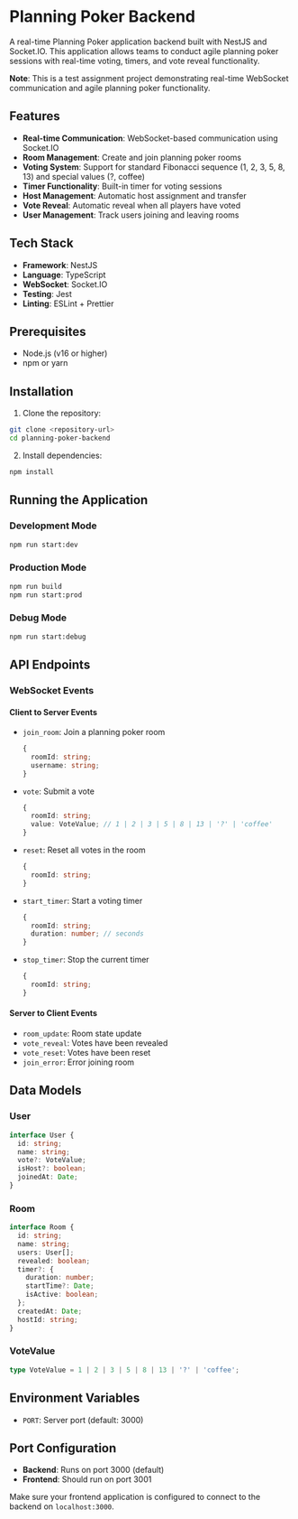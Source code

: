 # Planning Poker Backend

A real-time Planning Poker application backend built with NestJS and Socket.IO. This application allows teams to conduct agile planning poker sessions with real-time voting, timers, and vote reveal functionality.

**Note**: This is a test assignment project demonstrating real-time WebSocket communication and agile planning poker functionality.

## Features

- **Real-time Communication**: WebSocket-based communication using Socket.IO
- **Room Management**: Create and join planning poker rooms
- **Voting System**: Support for standard Fibonacci sequence (1, 2, 3, 5, 8, 13) and special values (?, coffee)
- **Timer Functionality**: Built-in timer for voting sessions
- **Host Management**: Automatic host assignment and transfer
- **Vote Reveal**: Automatic reveal when all players have voted
- **User Management**: Track users joining and leaving rooms

## Tech Stack

- **Framework**: NestJS
- **Language**: TypeScript
- **WebSocket**: Socket.IO
- **Testing**: Jest
- **Linting**: ESLint + Prettier

## Prerequisites

- Node.js (v16 or higher)
- npm or yarn

## Installation

1. Clone the repository:
```bash
git clone <repository-url>
cd planning-poker-backend
```

2. Install dependencies:
```bash
npm install
```

## Running the Application

### Development Mode
```bash
npm run start:dev
```

### Production Mode
```bash
npm run build
npm run start:prod
```

### Debug Mode
```bash
npm run start:debug
```

## API Endpoints

### WebSocket Events

#### Client to Server Events

- `join_room`: Join a planning poker room
  ```typescript
  {
    roomId: string;
    username: string;
  }
  ```

- `vote`: Submit a vote
  ```typescript
  {
    roomId: string;
    value: VoteValue; // 1 | 2 | 3 | 5 | 8 | 13 | '?' | 'coffee'
  }
  ```

- `reset`: Reset all votes in the room
  ```typescript
  {
    roomId: string;
  }
  ```

- `start_timer`: Start a voting timer
  ```typescript
  {
    roomId: string;
    duration: number; // seconds
  }
  ```

- `stop_timer`: Stop the current timer
  ```typescript
  {
    roomId: string;
  }
  ```

#### Server to Client Events

- `room_update`: Room state update
- `vote_reveal`: Votes have been revealed
- `vote_reset`: Votes have been reset
- `join_error`: Error joining room

## Data Models

### User
```typescript
interface User {
  id: string;
  name: string;
  vote?: VoteValue;
  isHost?: boolean;
  joinedAt: Date;
}
```

### Room
```typescript
interface Room {
  id: string;
  name: string;
  users: User[];
  revealed: boolean;
  timer?: {
    duration: number;
    startTime?: Date;
    isActive: boolean;
  };
  createdAt: Date;
  hostId: string;
}
```

### VoteValue
```typescript
type VoteValue = 1 | 2 | 3 | 5 | 8 | 13 | '?' | 'coffee';
```

## Environment Variables

- `PORT`: Server port (default: 3000)

## Port Configuration

- **Backend**: Runs on port 3000 (default)
- **Frontend**: Should run on port 3001

Make sure your frontend application is configured to connect to the backend on `localhost:3000`.

